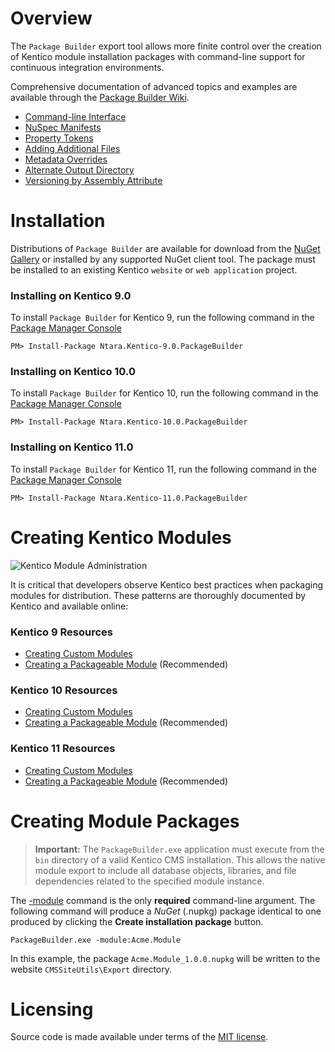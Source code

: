 # Overview

The `Package Builder` export tool allows more finite control over the creation of Kentico module installation packages with command-line support for continuous integration environments.

Comprehensive documentation of advanced topics and examples are available through the [Package Builder Wiki](https://github.com/Ntara/Kentico.PackageBuilder/wiki).

- [Command-line Interface](https://github.com/Ntara/Kentico.PackageBuilder/wiki/Command-Arguments)
- [NuSpec Manifests](https://github.com/Ntara/Kentico.PackageBuilder/wiki/NuSpec-Manifests)
- [Property Tokens](https://github.com/Ntara/Kentico.PackageBuilder/wiki/NuSpec-Manifests#replacement-tokens)
- [Adding Additional Files](https://github.com/Ntara/Kentico.PackageBuilder/wiki/NuSpec-Manifests#including-additional-files)
- [Metadata Overrides](https://github.com/Ntara/Kentico.PackageBuilder/wiki/Command-Arguments#-metadata)
- [Alternate Output Directory](https://github.com/Ntara/Kentico.PackageBuilder/wiki/Command-Arguments#-output)
- [Versioning by Assembly Attribute](https://github.com/Ntara/Kentico.PackageBuilder/wiki/Package-Versioning#extracting-version-information-from-an-assembly-file)

# Installation

Distributions of `Package Builder` are available for download from the [NuGet Gallery](https://www.nuget.org/) or installed by any supported NuGet client tool. The package must be installed to an existing Kentico `website` or `web application` project.

### Installing on Kentico 9.0

To install `Package Builder` for Kentico 9, run the following command in the [Package Manager Console](https://docs.microsoft.com/en-us/nuget/tools/package-manager-console)

```
PM> Install-Package Ntara.Kentico-9.0.PackageBuilder
```

### Installing on Kentico 10.0

To install `Package Builder` for Kentico 10, run the following command in the [Package Manager Console](https://docs.microsoft.com/en-us/nuget/tools/package-manager-console)

```
PM> Install-Package Ntara.Kentico-10.0.PackageBuilder
```

### Installing on Kentico 11.0

To install `Package Builder` for Kentico 11, run the following command in the [Package Manager Console](https://docs.microsoft.com/en-us/nuget/tools/package-manager-console)

```
PM> Install-Package Ntara.Kentico-11.0.PackageBuilder
```

# Creating Kentico Modules

![Kentico Module Administration](https://github.com/Ntara/Kentico.PackageBuilder/wiki/Images/KenticoModuleAdmin_General.png)

It is critical that developers observe Kentico best practices when packaging modules for distribution. These patterns are thoroughly documented by Kentico and available online:

### Kentico 9 Resources

- [Creating Custom Modules](https://docs.kentico.com/k9/custom-development/creating-custom-modules)
- [Creating a Packageable Module](https://docs.kentico.com/k9/custom-development/creating-custom-modules/creating-installation-packages-for-modules/example-creating-a-packageable-module) (Recommended)

### Kentico 10 Resources

- [Creating Custom Modules](https://docs.kentico.com/k10/custom-development/creating-custom-modules)
- [Creating a Packageable Module](https://docs.kentico.com/k10/custom-development/creating-custom-modules/creating-installation-packages-for-modules/example-creating-a-packageable-module) (Recommended)

### Kentico 11 Resources

- [Creating Custom Modules](https://docs.kentico.com/k11/custom-development/creating-custom-modules)
- [Creating a Packageable Module](https://docs.kentico.com/k11/custom-development/creating-custom-modules/creating-installation-packages-for-modules/example-creating-a-packageable-module) (Recommended)

# Creating Module Packages

> **Important:**
The `PackageBuilder.exe` application must execute from the `bin` directory of a valid Kentico CMS installation. This allows the native module export to include all database objects, libraries, and file dependencies related to the specified module instance.

The [-module](https://github.com/Ntara/Kentico.PackageBuilder/wiki/Command-Arguments#-module) command is the only **required** command-line argument. The following command will produce a *NuGet* (.nupkg) package identical to one produced by clicking the **Create installation package** button.

```
PackageBuilder.exe -module:Acme.Module
```

In this example, the package `Acme.Module_1.0.0.nupkg` will be written to the website `CMSSiteUtils\Export` directory.

# Licensing

Source code is made available under terms of the [MIT license](https://github.com/Ntara/Kentico.PackageBuilder/wiki/Licensing).